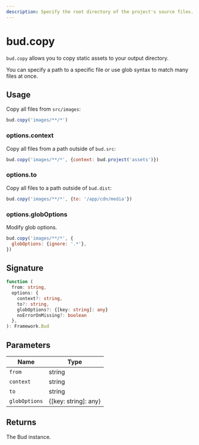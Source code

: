 ```yaml
---
description: Specify the root directory of the project's source files.
---
```


# bud.copy

`bud.copy` allows you to copy static assets to your output directory.

You can specify a path to a specific file or use
glob syntax to match many files at once.

## Usage

Copy all files from `src/images`:

```js
bud.copy('images/**/*')
```

### options.context

Copy all files from a path outside of `bud.src`:

```js
bud.copy('images/**/*', {context: bud.project('assets')})
```

### options.to

Copy all files to a path outside of `bud.dist`:

```js
bud.copy('images/**/*', {to: '/app/cdn/media'})
```

### options.globOptions

Modify glob options.

```js
bud.copy('images/**/*', {
  globOptions: {ignore: '.*'},
})
```

## Signature

```ts
function (
  from: string,
  options: {
    context?: string,
    to?: string,
    globOptions?: {[key: string]: any}
    noErrorOnMissing?: boolean
  },
): Framework.Bud
```

## Parameters

| Name          | Type                 |
| ------------- | -------------------- |
| `from`        | string               |
| `context`     | string               |
| `to`          | string               |
| `globOptions` | {[key: string]: any} |

## Returns

The Bud instance.
